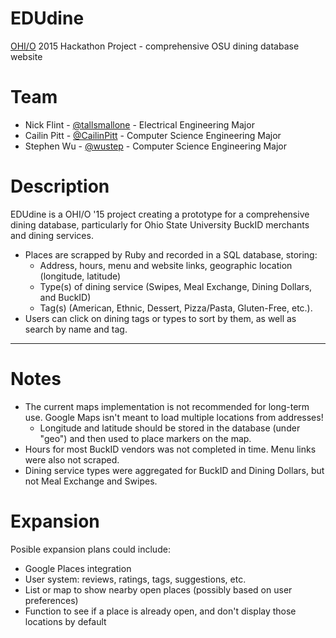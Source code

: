 # EDUdine

[OHI/O](http://hack.osu.edu/) 2015 Hackathon Project - comprehensive OSU dining database website

# Team
* Nick Flint - [@tallsmallone](http://github.com/tallsmallone/) - Electrical Engineering Major
* Cailin Pitt - [@CailinPitt](http://github.com/CailinPitt/) - Computer Science Engineering Major
* Stephen Wu - [@wustep](http://github.com/wustep/) - Computer Science Engineering Major

# Description
EDUdine is a OHI/O '15 project creating a prototype for a comprehensive dining database, particularly for Ohio State University BuckID merchants and dining services. 
* Places are scrapped by Ruby and recorded in a SQL database, storing:
  * Address, hours, menu and website links, geographic location (longitude, latitude) 
  * Type(s) of dining service (Swipes, Meal Exchange, Dining Dollars, and BuckID) 
  * Tag(s) (American, Ethnic, Dessert, Pizza/Pasta, Gluten-Free, etc.). 
* Users can click on dining tags or types to sort by them, as well as search by name and tag.

---

# Notes
* The current maps implementation is not recommended for long-term use. Google Maps isn't meant to load multiple locations from addresses! 
  * Longitude and latitude should be stored in the database (under "geo") and then used to place markers on the map.
* Hours for most BuckID vendors was not completed in time. Menu links were also not scraped. 
* Dining service types were aggregated for BuckID and Dining Dollars, but not Meal Exchange and Swipes. 

# Expansion
Posible expansion plans could include:
* Google Places integration
* User system: reviews, ratings, tags, suggestions, etc. 
* List or map to show nearby open places (possibly based on user preferences)
* Function to see if a place is already open, and don't display those locations by default
